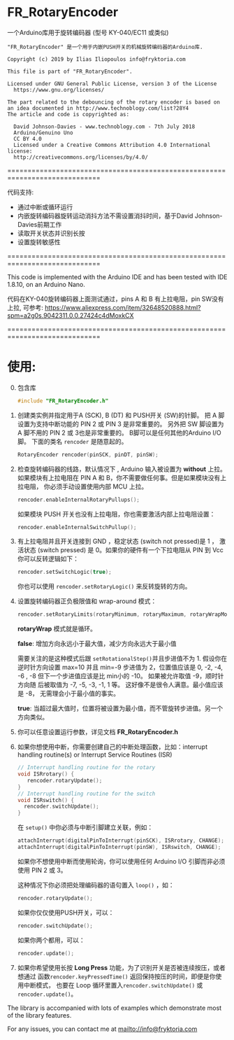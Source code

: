 # FR_RotaryEncoder
一个Arduino库用于旋转编码器 (型号 KY-040/EC11 或类似)

    "FR_RotaryEncoder" 是一个用于内嵌PUSH开关的机械旋转编码器的Arduino库.
    
    Copyright (c) 2019 by Ilias Iliopoulos info@fryktoria.com

    This file is part of "FR_RotaryEncoder".

    Licensed under GNU General Public License, version 3 of the License
      https://www.gnu.org/licenses/  

    The part related to the debouncing of the rotary encoder is based on
    an idea documented in http://www.technoblogy.com/list?28Y4 
    The article and code is copyrighted as:

      David Johnson-Davies - www.technoblogy.com - 7th July 2018
      Arduino/Genuino Uno   
      CC BY 4.0
      Licensed under a Creative Commons Attribution 4.0 International license: 
      http://creativecommons.org/licenses/by/4.0/  

  =============================================================================

代码支持:

   * 通过中断或循环运行
   * 内嵌旋转编码器旋转运动消抖方法不需设置消抖时间，基于David Johnson-Davies前期工作
   * 读取开关状态并识别长按
   * 设置旋转敏感性

  =============================================================================

  This code is implemented with the Arduino IDE and has been tested with 
  IDE 1.8.10, on an Arduino Nano.  

  代码在KY-040旋转编码器上面测试通过，pins A 和 B 有上拉电阻，pin SW没有上拉, 可参考:
  https://www.aliexpress.com/item/32648520888.html?spm=a2g0s.9042311.0.0.27424c4dMoxkCX 
 
  =============================================================================

#  使用:

0. 包含库

      ```c++
      #include "FR_RotaryEncoder.h"
      ```

1. 创建类实例并指定用于A (SCK), B (DT) 和 PUSH开关 (SW)的针脚。
     把 A 脚设置为支持中断功能的 PIN 2 或 PIN 3 是非常重要的。
     另外把 SW 脚设置为 A 脚不用的 PIN 2 或 3也是非常重要的。 
     B脚可以是任何其他的Arduino I/O 脚。
     下面的类名 `rencoder` 是随意起的。

      ```c++
      RotaryEncoder rencoder(pinSCK, pinDT, pinSW);
      ```

2. 检查旋转编码器的线路，默认情况下 , Arduino 输入被设置为 **without** 上拉。
     如果模块有上拉电阻在 PIN A 和 B，你不需要做任何事。但是如果模块没有上拉电阻，
     你必须手动设置使用内部 MCU 上拉。

      ```c++
      rencoder.enableInternalRotaryPullups(); 
      ```

    如果模块 PUSH 开关也没有上拉电阻，你也需要激活内部上拉电阻设置：

      ```c++
      rencoder.enableInternalSwitchPullup(); 
      ```

3. 有上拉电阻并且开关连接到 GND ，稳定状态 (switch not pressed)是 1 ，
     激活状态 (switch pressed) 是 0。如果你的硬件有一个下拉电阻从 PIN 到 Vcc 
     你可以反转逻辑如下：

      ```c++
      rencoder.setSwitchLogic(true);
      ```

      你也可以使用 `rencoder.setRotaryLogic()` 来反转旋转的方向。

4. 设置旋转编码器正负极限值和 wrap-around 模式：

      ```c++
      rencoder.setRotaryLimits(rotaryMinimum, rotaryMaximum, rotaryWrapMode);
      ```

    **rotaryWrap** 模式就是循环。

    **false**: 增加方向永远小于最大值，减少方向永远大于最小值

    需要关注的是这种模式后跟 `setRotationalStep()`并且步进值不为 1. 假设你在
    逆时针方向设置 max=10 并且 min=-9 步进值为 2，位置值应该是 0, -2, -4, -6
    , -8 但下一个步进值应该是比 min小的 -10。 如果被允许取值 -9，顺时针方向随
    后被取值为 -7, -5, -3, -1, 1 等。 这好像不是很令人满意。最小值应该是 -8，
    无需理会小于最小值的事实。

    **true**: 当超过最大值时，位置将被设置为最小值，而不管旋转步进值。另一个方向类似。

5. 你可以任意设置运行参数，详见文档 **FR_RotaryEncoder.h**

6. 如果你想使用中断，你需要创建自己的中断处理函数，比如：interrupt handling routine(s) or Interrupt Service Routines (ISR)

      ```c++
      // Interrupt handling routine for the rotary
      void ISRrotary() {
         rencoder.rotaryUpdate();
      }
      // Interrupt handling routine for the switch
      void ISRswitch() {
        rencoder.switchUpdate();
      }
      ```

     在 `setup()` 中你必须与中断引脚建立关联，例如：


      ```c++
      attachInterrupt(digitalPinToInterrupt(pinSCK), ISRrotary, CHANGE);
      attachInterrupt(digitalPinToInterrupt(pinSW), ISRswitch, CHANGE);
      ```


     如果你不想使用中断而使用轮询，你可以使用任何 Arduino I/O 引脚而非必须使用 PIN 2 或 3。

     这种情况下你必须把处理编码器的语句置入 `loop()` ，如：

      ```c++
      rencoder.rotaryUpdate();
      ```

     如果你仅仅使用PUSH开关，可以：

      ```c++
      rencoder.switchUpdate();
      ```

     如果你两个都用，可以：

      ```c++
      rencoder.update();
      ```

7. 如果你希望使用长按 **Long Press** 功能，为了识别开关是否被连续按压，或者想通过
       函数`rencoder.keyPressedTime()` 返回保持按压的时间，即便是你使用中断模式，
       也要在 Loop 循环里置入`rencoder.switchUpdate()` 或 `rencoder.update()`。 

The library is accompanied with lots of examples which demonstrate most of the library
  features.   
  
For any issues, you can contact me at <mailto://info@fryktoria.com>       

